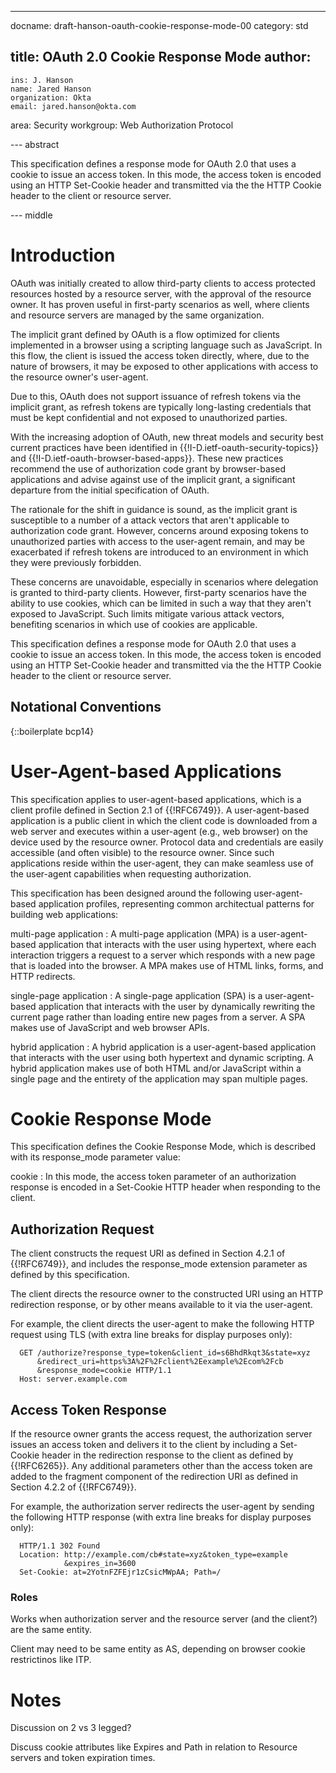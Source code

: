 ---
docname: draft-hanson-oauth-cookie-response-mode-00
category: std

title: OAuth 2.0 Cookie Response Mode
author:
  -
    ins: J. Hanson
    name: Jared Hanson
    organization: Okta
    email: jared.hanson@okta.com

area: Security
workgroup: Web Authorization Protocol

--- abstract

This specification defines a response mode for OAuth 2.0 that uses a cookie to
issue an access token.  In this mode, the access token is encoded using an HTTP
Set-Cookie header and transmitted via the the HTTP Cookie header to the client
or resource server.

--- middle

# Introduction

OAuth was initially created to allow third-party clients to access protected
resources hosted by a resource server, with the approval of the resource owner.
It has proven useful in first-party scenarios as well, where clients and
resource servers are managed by the same organization.

The implicit grant defined by OAuth is a flow optimized for clients implemented
in a browser using a scripting language such as JavaScript.  In this flow, the
client is issued the access token directly, where, due to the nature of
browsers, it may be exposed to other applications with access to the resource
owner's user-agent.

Due to this, OAuth does not support issuance of refresh tokens via the implicit
grant, as refresh tokens are typically long-lasting credentials that must be
kept confidential and not exposed to unauthorized parties.

With the increasing adoption of OAuth, new threat models and security best
current practices have been identified in {{!I-D.ietf-oauth-security-topics}}
and {{!I-D.ietf-oauth-browser-based-apps}}.  These new practices recommend
the use of authorization code grant by browser-based applications and advise
against use of the implicit grant, a significant departure from the initial
specification of OAuth.

The rationale for the shift in guidance is sound, as the implicit grant is
susceptible to a number of a attack vectors that aren't applicable to
authorization code grant.  However, concerns around exposing tokens to
unauthorized parties with access to the user-agent remain, and may be
exacerbated if refresh tokens are introduced to an environment in which they
were previously forbidden.

These concerns are unavoidable, especially in scenarios where delegation is
granted to third-party clients.  However, first-party scenarios have the ability
to use cookies, which can be limited in such a way that they aren't exposed to
JavaScript.  Such limits mitigate various attack vectors, benefiting scenarios
in which use of cookies are applicable.

This specification defines a response mode for OAuth 2.0 that uses a cookie to
issue an access token.  In this mode, the access token is encoded using an HTTP
Set-Cookie header and transmitted via the the HTTP Cookie header to the client
or resource server.

## Notational Conventions

{::boilerplate bcp14}

# User-Agent-based Applications

This specification applies to user-agent-based applications, which is a client
profile defined in Section 2.1 of {{!RFC6749}}.  A user-agent-based application
is a public client in which the client code is downloaded from a web server and
executes within a user-agent (e.g., web browser) on the device used by the
resource owner.  Protocol data and credentials are easily accessible (and often
visible) to the resource owner.  Since such applications reside within the
user-agent, they can make seamless use of the user-agent capabilities when
requesting authorization.

This specification has been designed around the following user-agent-based
application profiles, representing common architectual patterns for building web
applications:

multi-page application
: A multi-page application (MPA) is a user-agent-based application that
interacts with the user using hypertext, where each interaction triggers
a request to a server which responds with a new page that is loaded into the
browser.  A MPA makes use of HTML links, forms, and HTTP redirects.

single-page application
: A single-page application (SPA) is a user-agent-based application that
interacts with the user by dynamically rewriting the current page rather than
loading entire new pages from a server.  A SPA makes use of JavaScript and web
browser APIs.

hybrid application
: A hybrid application is a user-agent-based application that interacts with the
user using both hypertext and dynamic scripting.  A hybrid application makes use
of both HTML and/or JavaScript within a single page and the entirety of the
application may span multiple pages.

# Cookie Response Mode

This specification defines the Cookie Response Mode, which is described with its
response_mode parameter value:

cookie
: In this mode, the access token parameter of an authorization response is encoded
in a Set-Cookie HTTP header when responding to the client.

## Authorization Request

The client constructs the request URI as defined in Section 4.2.1 of
{{!RFC6749}}, and includes the response_mode extension parameter as defined by
this specification.

The client directs the resource owner to the constructed URI using an
HTTP redirection response, or by other means available to it via the user-agent.

For example, the client directs the user-agent to make the following HTTP
request using TLS (with extra line breaks for display purposes only):

~~~~~~~~~~
  GET /authorize?response_type=token&client_id=s6BhdRkqt3&state=xyz
      &redirect_uri=https%3A%2F%2Fclient%2Eexample%2Ecom%2Fcb
      &response_mode=cookie HTTP/1.1
  Host: server.example.com
~~~~~~~~~~

## Access Token Response

If the resource owner grants the access request, the authorization server issues
an access token and delivers it to the client by including a Set-Cookie header
in the redirection response to the client as defined by {{!RFC6265}}.  Any
additional parameters other than the access token are added to the fragment
component of the redirection URI as defined in Section 4.2.2 of {{!RFC6749}}.

For example, the authorization server redirects the user-agent by sending the
following HTTP response (with extra line breaks for display purposes only):

~~~~~~~~~~
  HTTP/1.1 302 Found
  Location: http://example.com/cb#state=xyz&token_type=example
            &expires_in=3600
  Set-Cookie: at=2YotnFZFEjr1zCsicMWpAA; Path=/
~~~~~~~~~~

### Roles

Works when authorization server and the resource server (and the client?) are
the same entity.

Client may need to be same entity as AS, depending on browser cookie restrictinos
like ITP.


# Notes

Discussion on 2 vs 3 legged?

Discuss cookie attributes like Expires and Path in relation to Resource servers and
token expiration times.


